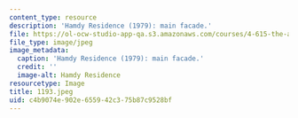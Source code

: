 ```yaml
---
content_type: resource
description: 'Hamdy Residence (1979): main facade.'
file: https://ol-ocw-studio-app-qa.s3.amazonaws.com/courses/4-615-the-architecture-of-cairo-spring-2002/c4b9074e902e655942c375b87c9528bf_1193.jpeg
file_type: image/jpeg
image_metadata:
  caption: 'Hamdy Residence (1979): main facade.'
  credit: ''
  image-alt: Hamdy Residence
resourcetype: Image
title: 1193.jpeg
uid: c4b9074e-902e-6559-42c3-75b87c9528bf
---
```

